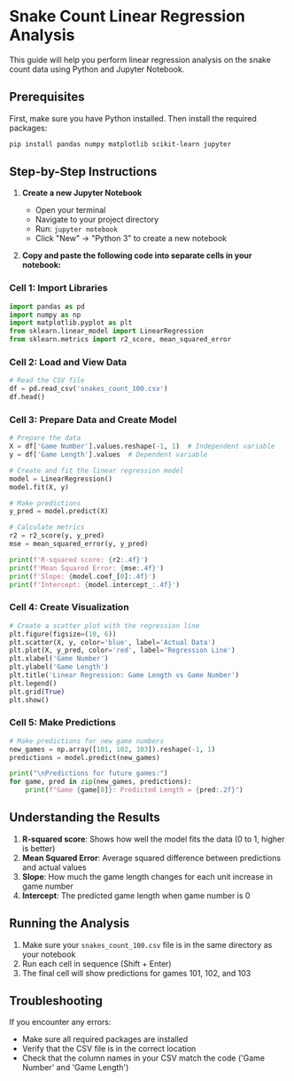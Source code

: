 # Snake Count Linear Regression Analysis

This guide will help you perform linear regression analysis on the snake count data using Python and Jupyter Notebook.

## Prerequisites

First, make sure you have Python installed. Then install the required packages:

```bash
pip install pandas numpy matplotlib scikit-learn jupyter
```

## Step-by-Step Instructions

1. **Create a new Jupyter Notebook**
   - Open your terminal
   - Navigate to your project directory
   - Run: `jupyter notebook`
   - Click "New" → "Python 3" to create a new notebook

2. **Copy and paste the following code into separate cells in your notebook:**

### Cell 1: Import Libraries
```python
import pandas as pd
import numpy as np
import matplotlib.pyplot as plt
from sklearn.linear_model import LinearRegression
from sklearn.metrics import r2_score, mean_squared_error
```

### Cell 2: Load and View Data
```python
# Read the CSV file
df = pd.read_csv('snakes_count_100.csv')
df.head()
```

### Cell 3: Prepare Data and Create Model
```python
# Prepare the data
X = df['Game Number'].values.reshape(-1, 1)  # Independent variable
y = df['Game Length'].values  # Dependent variable

# Create and fit the linear regression model
model = LinearRegression()
model.fit(X, y)

# Make predictions
y_pred = model.predict(X)

# Calculate metrics
r2 = r2_score(y, y_pred)
mse = mean_squared_error(y, y_pred)

print(f'R-squared score: {r2:.4f}')
print(f'Mean Squared Error: {mse:.4f}')
print(f'Slope: {model.coef_[0]:.4f}')
print(f'Intercept: {model.intercept_:.4f}')
```

### Cell 4: Create Visualization
```python
# Create a scatter plot with the regression line
plt.figure(figsize=(10, 6))
plt.scatter(X, y, color='blue', label='Actual Data')
plt.plot(X, y_pred, color='red', label='Regression Line')
plt.xlabel('Game Number')
plt.ylabel('Game Length')
plt.title('Linear Regression: Game Length vs Game Number')
plt.legend()
plt.grid(True)
plt.show()
```

### Cell 5: Make Predictions
```python
# Make predictions for new game numbers
new_games = np.array([101, 102, 103]).reshape(-1, 1)
predictions = model.predict(new_games)

print("\nPredictions for future games:")
for game, pred in zip(new_games, predictions):
    print(f"Game {game[0]}: Predicted Length = {pred:.2f}")
```

## Understanding the Results

1. **R-squared score**: Shows how well the model fits the data (0 to 1, higher is better)
2. **Mean Squared Error**: Average squared difference between predictions and actual values
3. **Slope**: How much the game length changes for each unit increase in game number
4. **Intercept**: The predicted game length when game number is 0

## Running the Analysis

1. Make sure your `snakes_count_100.csv` file is in the same directory as your notebook
2. Run each cell in sequence (Shift + Enter)
3. The final cell will show predictions for games 101, 102, and 103

## Troubleshooting

If you encounter any errors:
- Make sure all required packages are installed
- Verify that the CSV file is in the correct location
- Check that the column names in your CSV match the code ('Game Number' and 'Game Length') 